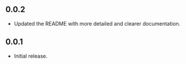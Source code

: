 ## 0.0.2

* Updated the README with more detailed and clearer documentation.

## 0.0.1

* Initial release.

